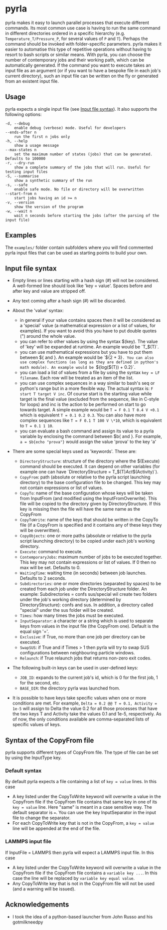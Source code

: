 # pyrla

pyrla makes it easy to launch parallel processes that execute different commands. Its most common use case is having to run the same command in different directories ordered in a specific hierarchy (e.g. `Temperature_T/Pressure_P`, for several values of `P` and `T`). Perhaps the command should be invoked with folder-specific parameters. pyrla makes it easier to automatise this type of repetitive operations without having to resort to bash scripts or similar means. 
With pyrla, you can choose the number of contemporary jobs and their working path, which can be automatically generated. 
If the command you want to execute takes an input file as an argument (or if you want to have a bespoke file in each job's current directory), such an input file can be written on the fly or generated from an existent input file.
	
## Usage

pyrla expects a single input file (see [Input file syntax](#input-file-syntax)). It also supports the following options:

	-d, --debug 
		enable debug (verbose) mode. Useful for developers
	--ends-after n
		run the first n jobs only
	-h, --help
		show a usage message
	--max-states n
		set the maximum number of states (jobs) that can be generated. Defaults to 100000
	-r, --dry-run
		show a complete summary of the jobs that will run. Useful for testing input files
	-S, --summarise
		show a synthetic summary of the run
	-s, --safe
		enable safe mode. No file or directory will be overwritten
	--start-from n
		start jobs having an id >= n
	-v, --version
		show the version of the program
	-w, --wait n
		wait n seconds before starting the jobs (after the parsing of the input file)

## Examples

The `examples/` folder contain subfolders where you will find commented pyrla input files that can be used as starting points to build your own.

## Input file syntax

* Empty lines or lines starting with a hash sign (\#) will not be considered. A well-formed line should look like 'key = value'. Spaces before and after key and value are stripped off.
* Any text coming after a hash sign (\#) will be discarded.
* About the 'value' syntax:
	* in general if your value contains spaces then it will be considered as a 'special' value (a mathematical expression or a list of values, for examples). If you want to avoid this you have to put double quotes (") around the whole value.
	* you can refer to other values by using the syntax $(key). The value of 'key' will be expanded at runtime. An example would be `T_$(T)`.
	* you can use mathematical expressions but you have to put them between ${ and }. An example would be `${2 + 3}`. You can also use complex functions (as long as they are defined in python's math module). An example would be `${log($(T)) + 0.2}`.
	* you can load a list of values from a file by using the syntax `key = LF filename`. Each row will be treated as an item of the list.
	* you can use complex sequences in a way similar to bash's seq or python's range but in a more flexible way. The actual syntax is: `F start T target V inc`. Of course start is the starting value while target is the final value (excluded from the sequence, like in C-style for loops) and inc is the action to be performed on start to go towards target. A simple example would be `T = F 0.1 T 0.4 V +0.1` which is equivalent `T = 0.1 0.2 0.3`. You can also have more complex sequences like `T = F 0.1 T 100 V \*10`, which is equivalent to `T = 0.1 1 10`.
	* you can evaluate a bash command and assign its value to a pyrla variable by enclosing the command between $b{ and }. For example, `a = $b{echo "prova"}` would assign the value 'prova' to the key 'a' 
		
* There are some special keys used as 'keywords'. These are:
	* `DirectoryStructure`: structure of the directory where the $(Execute) command should be executed. It can depend on other variables (for example one can have `DirectoryStructure = T_$(T)_Act_$(Activity)`). 
	* `CopyFrom`: path (absolute or relative to the pyrla script launching directory) to the base configuration file to be changed. This key may not contain expressions or list of values.
	* `CopyTo`: name of the base configuration whose keys will be taken from InputFrom (and modified using the InputFromOverwrite). This file will be copied to the directory given by DirectoryStructure. If this key is missing then the file will have the same name as the CopyFrom
	* `CopyToWrite`: name of the keys that should be written in the CopyTo file (if a CopyFrom is specified and it contains any of these keys they will be overwritten).
	* `CopyObjects`: one or more paths (absolute or relative to the pyrla script launching directory) to be copied under each job's working directory.
	* `Execute`: command to execute.
	* `ContemporaryJobs`: maximum number of jobs to be executed together. This key may not contain expressions or list of values. If 0 then no max will be set. Defaults to 0.
	* `WaitingTime`: waiting time (in seconds) between job launches. Defaults to 2 seconds.
	* `Subdirectories`: one or more directories (separated by spaces) to be created from each job under the DirectoryStructure folder. An example: Subdirectories = confs sus/special wil create two folders under the job's working directory (determined by DirectoryStructure): confs and sus. In addition, a directory called "special" under the sus folder will be created.
	* `Times`: how many times the jobs must be executed.
	* `InputSeparator`: a character or a string which is used to separate keys from values in the input file (the CopyFrom one). Default is the equal sign '='.
	* `Exclusive`: if True, no more than one job per directory can be executed.
	* `SwapSUS`: if True and if Times > 1 then pyrla will try to swap SUS configurations between neighbouring particle windows.
	* `Relaunch`: if True relaunch jobs that returns non-zero exit codes.
		
* The following built-in keys can be used in user-defined keys:
	* `JOB_ID`: expands to the current job's id, which is 0 for the first job, 1 for the second, etc.
	* `BASE_DIR`: the directory pyrla was launched from.
	
* It is possible to have keys take specific values when one or more conditions are met. For example, `Delta = 0.2 @@ T = 0.1, Activity = 1e-5` will assign to Delta the value 0.2 for all those processes that have the two keys T and Activity take the values 0.1 and 1e-5, respectively. As of now, the only conditions available are comma-separated lists of specific values of keys.
		
## Syntax of the CopyFrom file

pyrla supports different types of CopyFrom file. The type of file can be set by using the InputType key.

### Default syntax

By default pyrla expects a file containing a list of `key = value` lines. In this case

* A key listed under the CopyToWrite keyword will overwrite a value in the CopyFrom file if the CopyFrom file contains that same key in one of its `key = value` line. Here "same" is meant in a case sensitive way. The default separator is `=`. You can use the key InputSeparator in the input file to change the separator. 
* For each CopyToWrite key that is not in the CopyFrom, a `key = value` line will be appended at the end of the file.

### LAMMPS input file

If InputFile = LAMMPS then pyrla will expect a LAMMPS input file. In this case

* A key listed under the CopyToWrite keyword will overwrite a value in the CopyFrom file if the CopyFrom file contains a `variable key ...`. In this case the line will be replaced by `variable key equal value`.
* Any CopyToWrite key that is not in the CopyFrom file will not be used (and a warning will be issued).
	
## Acknowledgements

* I took the idea of a python-based launcher from John Russo and his gotmilkneedpy
